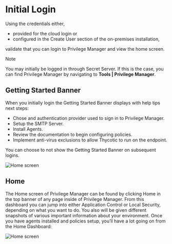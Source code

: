 [title]: # (Initial Login)
[tags]: # (Installation,basic,Login)
[priority]: # (205)
# Initial Login

Using the credentials either,

* provided for the cloud login or
* configured in the Create User section of the on-premises installation,

validate that you can login to Privilege Manager and view the home screen.

>[!Note]
>You may initially be logged in through Secret Server. If this is the case, you can find Privilege Manager by navigating to __Tools | Privilege Manager__.

## Getting Started Banner

When you initially login the Getting Started Banner displays with help tips next steps:

* Chose and authentication provider used to sign in to Privilege Manager.
* Setup the SMTP Server.
* Install Agents.
* Review the documentation to begin configuring policies.
* Implement anti-virus exclusions to allow Thycotic to run on the endpoint.

You can choose to not show the Getting Started Banner on subsequent logins.

![Home screen](https://app01-dev01-homer-east-us.azurewebsites.net/privman/0.1.1-dgran/pm/getting-started/images/getting-started-banner.png)

## Home

The Home screen of Privilege Manager can be found by clicking Home in the top banner of any page inside of Privilege Manager. From this dashboard you can jump into either Application Control or Local Security, depending on what you want to do. You also will be given different snapshots of various important information about your environment. Once you have agents installed and policies setup, you’ll have a lot going on from the Home Dashboard:

![Home screen](https://app01-dev01-homer-east-us.azurewebsites.net/privman/0.1.1-dgran/pm/getting-started/images/home_20190408.png)